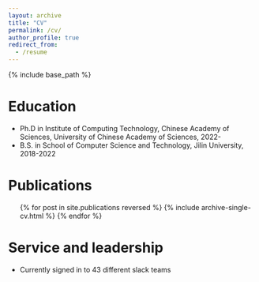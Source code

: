 ```yaml
---
layout: archive
title: "CV"
permalink: /cv/
author_profile: true
redirect_from:
  - /resume
---
```


{% include base_path %}

Education
======
* Ph.D in Institute of Computing Technology, Chinese Academy of Sciences, University of Chinese Academy of Sciences, 2022-
* B.S. in School of Computer Science and Technology, Jilin University, 2018-2022



Publications
======
  <ul>{% for post in site.publications reversed %}
    {% include archive-single-cv.html %}
  {% endfor %}</ul>
  

  

Service and leadership
======
* Currently signed in to 43 different slack teams
